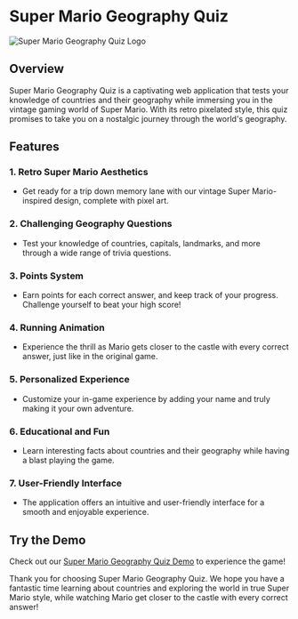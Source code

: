 # Super Mario Geography Quiz

![Super Mario Geography Quiz Logo](./src/images/mariohappy.png)

## Overview

Super Mario Geography Quiz is a captivating web application that tests your knowledge of countries and their geography while immersing you in the vintage gaming world of Super Mario. With its retro pixelated style, this quiz promises to take you on a nostalgic journey through the world's geography.

## Features

### 1. Retro Super Mario Aesthetics

- Get ready for a trip down memory lane with our vintage Super Mario-inspired design, complete with pixel art.

### 2. Challenging Geography Questions

- Test your knowledge of countries, capitals, landmarks, and more through a wide range of trivia questions.

### 3. Points System

- Earn points for each correct answer, and keep track of your progress. Challenge yourself to beat your high score!

### 4. Running Animation

- Experience the thrill as Mario gets closer to the castle with every correct answer, just like in the original game.

### 5. Personalized Experience

- Customize your in-game experience by adding your name and truly making it your own adventure.

### 6. Educational and Fun

- Learn interesting facts about countries and their geography while having a blast playing the game.

### 7. User-Friendly Interface

- The application offers an intuitive and user-friendly interface for a smooth and enjoyable experience.

## Try the Demo

Check out our [Super Mario Geography Quiz Demo](https://nurlanimamali95.github.io/SuperMarioQuiz/) to experience the game!

Thank you for choosing Super Mario Geography Quiz. We hope you have a fantastic time learning about countries and exploring the world in true Super Mario style, while watching Mario get closer to the castle with every correct answer!
